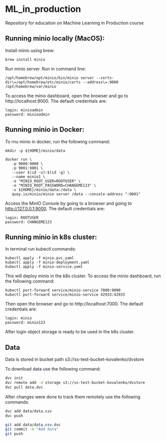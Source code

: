 # ML_in_production
Repository for education on Machine Learning in Production course

## Running minio locally (MacOS):
Install minio using brew:
```shell
brew install minio
```
Run minio server. Run in command line:
```shell
/opt/homebrew/opt/minio/bin/minio server --certs-dir\=/opt/homebrew/etc/minio/certs --address\=:9000 /opt/homebrew/var/minio
```
To access the minio dashboard, open the browser and go to http://localhost:9000. The default credentials are:
```shell
login: minioadmin
password: minioadmin
```

## Running minio in Docker:
To rnu minio in docker, run the following command:
```shell
mkdir -p ${HOME}/minio/data

docker run \
   -p 9000:9000 \
   -p 9001:9001 \
   --user $(id -u):$(id -g) \
   --name minio1 \
   -e "MINIO_ROOT_USER=ROOTUSER" \
   -e "MINIO_ROOT_PASSWORD=CHANGEME123" \
   -v ${HOME}/minio/data:/data \
   quay.io/minio/minio server /data --console-address ":9001"
```
Access the MinIO Console by going to a browser and going to http://127.0.0.1:9000. The default credentials are:
```shell
login: ROOTUSER
password: CHANGEME123
```

## Running minio in k8s cluster:
In terminal run kubectl commands:
```shell
kubectl apply -f minio.pvc.yaml
kubectl apply -f minio-deployment.yaml
kubectl apply -f minio-service.yaml
``` 
This will deploy minio in the k8s cluster. To access the minio dashboard, run the following command:
```shell
kubectl port-forward service/minio-service 7000:9000
kubectl port-forward service/minio-service 42933:42933
```
Then open the browser and go to http://localhost:7000. The default credentials are:
```shell
login: minio
password: minio123
```
After login object storage is ready to be used in the k8s cluster.

## Data
Data is stored in bucket path s3://ss-test-bucket-kovalenko/dvstore

To download data use the following command:
```bash
dvc init
dvc remote add -d storage s3://ss-test-bucket-kovalenko/dvstore
dvc pull data.dvc
```

After changes were done to track them remotely use the following commands:
```bash
dvc add data/data.csv
dvc push

git add data/data.csv.dvc
git commit -m "Add data"
git push
```
